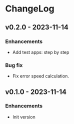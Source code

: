 # ChangeLog

## v0.2.0 - 2023-11-14

### Enhancements

* Add test apps: step by step

### Bug fix

* Fix error speed calculation.

## v0.1.0 - 2023-11-14

### Enhancements

* Init version